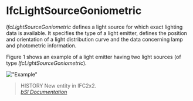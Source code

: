 IfcLightSourceGoniometric
=========================
_IfcLightSourceGoniometric_ defines a light source for which exact lighting
data is available. It specifies the type of a light emitter, defines the
position and orientation of a light distribution curve and the data concerning
lamp and photometric information.  
  
Figure 1 shows an example of a light emitter having two light sources (of type
_IfcLightSourceGoniometric_).  
  
!["Example"](../figures/ifclightsourcegoniometric_fig1.gif "Figure 1 -- Light
source goniometric")  
  
> HISTORY  New entity in IFC2x2.  
[ _bSI
Documentation_](https://standards.buildingsmart.org/IFC/DEV/IFC4_2/FINAL/HTML/schema/ifcpresentationorganizationresource/lexical/ifclightsourcegoniometric.htm)


